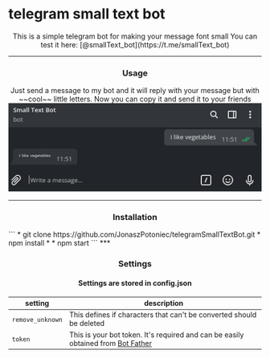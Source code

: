 # telegram small text bot
<center>
This is a simple telegram bot for making your message font small
You can test it here: [@smallText_bot](https://t.me/smallText_bot) 
</center>

***

<h3 align="center">Usage</h3>
<center>
Just send a message to my bot and it will reply with your message but with ~~cool~~ little letters.  
Now you can copy it and send it to your friends  
<img src="example.jpg" />
</center>

***
<h3 align="center">Installation</h3>
```
* git clone https://github.com/JonaszPotoniec/telegramSmallTextBot.git
* npm install  
* <insert your bot token into confing.json>  
* npm start  
```
***
<h3 align="center">Settings</h3>

<h4 align="center">Settings are stored in config.json</h4>

<center>

|setting      | description |
|-------------|-------------|
| `remove_unknown`       | This defines if characters that can't be converted should be deleted |
| `token`     | This is your bot token. It's required and can be easily obtained from [Bot Father](https://telegram.me/BotFather)|

</center>

